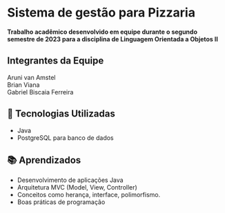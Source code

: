 # Sistema de gestão para Pizzaria

**Trabalho acadêmico desenvolvido em equipe durante o segundo semestre de 2023 para a disciplina de Linguagem Orientada a Objetos II**

## Integrantes da Equipe
Aruni van Amstel  
Brian Viana  
Gabriel Biscaia Ferreira  

## 🔧 Tecnologias Utilizadas
- Java
- PostgreSQL para banco de dados

## 📚 Aprendizados
- Desenvolvimento de aplicações Java
- Arquitetura MVC (Model, View, Controller)
- Conceitos como herança, interface, polimorfismo.
- Boas práticas de programação
